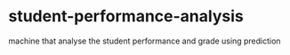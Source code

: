 # student-performance-analysis
machine that analyse the student performance and grade using prediction
